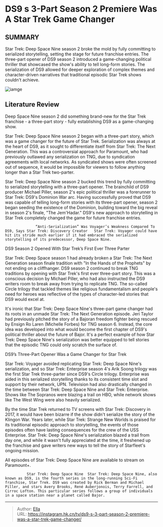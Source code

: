 # DS9 s 3-Part Season 2 Premiere Was A Star Trek Game Changer


## SUMMARY 



  Star Trek: Deep Space Nine season 2 broke the mold by fully committing to serialized storytelling, setting the stage for future franchise entries.   The three-part opener of DS9 season 2 introduced a game-changing political thriller that showcased the show&#39;s ability to tell long-form stories.   The serialization of DS9 allowed for deeper exploration of complex themes and character-driven narratives that traditional episodic Star Trek shows couldn&#39;t achieve.  

![iamge](https://static1.srcdn.com/wordpress/wp-content/uploads/2024/01/star-trek-ds9-3-part-premiere-game-changer.jpg)

## Literature Review

Deep Space Nine season 2 did something brand-new for the Star Trek franchise - a three-part story - fully establishing DS9 as a game-changing show.




Star Trek: Deep Space Nine season 2 began with a three-part story, which was a game changer for the future of Star Trek. Serialization was always at the heart of DS9, as it sought to differentiate itself from Star Trek: The Next Generation. This was a controversial approach for Paramount, who had previously outlawed any serialization on TNG, due to syndication agreements with local networks. As syndicated shows were often screened out of sequence, it would be impossible for viewers to follow anything longer than a Star Trek two-parter.




Star Trek: Deep Space Nine season 2 bucked this trend by fully committing to serialized storytelling with a three-part opener. The brainchild of DS9 producer Michael Piller, season 2&#39;s epic political thriller was a forerunner to Star Trek: DS9&#39;s Dominion War arc. Having successfully proved that DS9 was capable of telling long-form stories with its three-part opener, season 2 began seeding the existence of the Dominion, building toward the big reveal in season 2&#39;s finale, &#34;The Jem&#39;Hadar.&#34; DS9&#39;s new approach to storytelling in Star Trek completely changed the game for future franchise entries.

                  “Anti-Serialization” Was Voyager’s Weakness Compared To DS9, Says Star Trek: Discovery Creator   Star Trek: Voyager could have hit its stride much earlier if it had embraced the serialized storytelling of its predecessor, Deep Space Nine.    


 DS9 Season 2 Opened With Star Trek’s First Ever Three Parter 
         




Star Trek: Deep Space season 1 had already broken a Star Trek: The Next Generation season finale tradition with &#34;In the Hands of the Prophets&#34; by not ending on a cliffhanger. DS9 season 2 continued to break TNG traditions by opening with Star Trek&#39;s first ever three-part story. This was a conscious decision by Michael Piller, who had also instructed the DS9 writers room to break away from trying to replicate TNG. The so-called Circle trilogy that tackled themes like religious fundamentalism and people&#39;s need for heroes was reflective of the types of character-led stories that DS9 would excel at.

It&#39;s ironic that Star Trek: Deep Space Nine&#39;s three-part game changer had its roots in an unmade Star Trek: The Next Generation episode. Jeri Taylor had previously pitched the story of a Bajoran freedom fighter being rescued by Ensign Ro Laren (Michelle Forbes) for TNG season 6. Instead, the core idea was developed into what would become the first chapter of DS9&#39;s political thriller about the future of Bajor. It&#39;s a perfect example of how Star Trek: Deep Space Nine&#39;s serialization was better equipped to tell stories that the episodic TNG could only scratch the surface of.






 DS9’s Three-Part Opener Was a Game Changer for Star Trek 
         

Star Trek: Voyager avoided replicating Star Trek: Deep Space Nine&#39;s serialization, and so Star Trek: Enterprise season 4&#39;s Arik Soong trilogy was the first Star Trek three-parter since DS9&#39;s Circle trilogy. Enterprise was aided in this serialized storytelling thanks to its consistent time slot and support by their network, UPN. Television had also drastically changed in the time between Star Trek: Deep Space Nine and Star Trek: Enterprise. Shows like The Sopranos were blazing a trail on HBO, while network shows like The West Wing were also heavily serialized.

By the time Star Trek returned to TV screens with Star Trek: Discovery in 2017, it would have been bizarre if the show didn&#39;t serialize the story of the Klingon War. Years later, while Star Trek: Strange New Worlds is praised for its traditional episodic approach to storytelling, the events of those episodes often have lasting consequences for the crew of the USS Enterprise. Star Trek: Deep Space Nine&#39;s serialization blazed a trail from day one, and while it wasn&#39;t fully appreciated at the time, it freshened up the franchise and gave writers new ways to tell the story of Starfleet&#39;s ongoing mission.






All episodes of Star Trek: Deep Space Nine are available to stream on Paramount&#43;.




              Star Trek: Deep Space Nine  Star Trek: Deep Space Nine, also known as DS9, is the fourth series in the long-running Sci-Fi franchise, Star Trek. DS9 was created by Rick Berman and Michael Piller, and stars Avery Brooks, René Auberjonois, Terry Farrell, and Cirroc Lofton. This particular series follows a group of individuals in a space station near a planet called Bajor.   


---

> Author: [Ella](https://instagram.hk.cn/)  
> URL: https://instagram.hk.cn/tv/ds9-s-3-part-season-2-premiere-was-a-star-trek-game-changer/  

